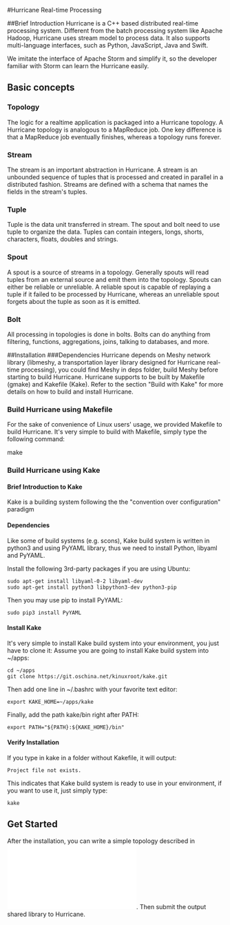 #Hurricane Real-time Processing

##Brief Introduction
Hurricane is a C++ based distributed real-time processing system.
Different from the batch processing system like Apache Hadoop, 
Hurricane uses stream model to process data. It also supports multi-language interfaces, 
such as Python, JavaScript, Java and Swift.

We imitate the interface of Apache Storm and simplify it, 
so the developer familiar with Storm can learn the Hurricane easily.

## Basic concepts
### Topology
The logic for a realtime application is packaged into a Hurricane topology. 
A Hurricane topology is analogous to a MapReduce job. 
One key difference is that a MapReduce job eventually finishes, 
whereas a topology runs forever. 

### Stream
The stream is an important abstraction in Hurricane. 
A stream is an unbounded sequence of tuples that is processed and created in parallel in a distributed fashion.
Streams are defined with a schema that names the fields in the stream's tuples.

### Tuple
Tuple is the data unit transferred in stream. 
The spout and bolt need to use tuple to organize the data.
Tuples can contain integers, longs, shorts, characters, floats, doubles and strings.

### Spout
A spout is a source of streams in a topology.
Generally spouts will read tuples from an external source and emit them into the topology.
Spouts can either be reliable or unreliable.
A reliable spout is capable of replaying a tuple if it failed to be processed by Hurricane, whereas an unreliable spout forgets about the tuple as soon as it is emitted.

### Bolt
All processing in topologies is done in bolts. 
Bolts can do anything from filtering, functions, aggregations, joins, talking to databases, and more.

##Installation
###Dependencies
Hurricane depends on Meshy network library (libmeshy, a transportation layer library designed for Hurricane real-time processing), you could find Meshy in deps folder, build Meshy before starting to build Hurricane. 
Hurricane supports to be built by Makefile (gmake) and Kakefile (Kake). Refer to the section "Build with Kake" for more details on how to build and install Hurricane.

### Build Hurricane using Makefile
For the sake of convenience of Linux users' usage, we provided Makefile to build Hurricane.
It's very simple to build with Makefile, simply type the following command:

make

### Build Hurricane using Kake
#### Brief Introduction to Kake
Kake is a building system following the the "convention over configuration" paradigm

#### Dependencies
Like some of build systems (e.g. scons), Kake build system is written in python3 and using PyYAML library, thus we need to install Python, libyaml and PyYAML.

Install the following 3rd-party packages if you are using Ubuntu:

    sudo apt-get install libyaml-0-2 libyaml-dev
    sudo apt-get install python3 libpython3-dev python3-pip

Then you may use pip to install PyYAML:

    sudo pip3 install PyYAML

#### Install Kake
It's very simple to install Kake build system into your environment, you just have to clone it:
Assume you are going to install Kake build system into ~/apps:

    cd ~/apps
    git clone https://git.oschina.net/kinuxroot/kake.git 

Then add one line in ~/.bashrc with your favorite text editor:

    export KAKE_HOME=~/apps/kake

Finally, add the path kake/bin right after PATH:

    export PATH="${PATH}:${KAKE_HOME}/bin"

#### Verify Installation
If you type in kake in a folder without Kakefile, it will output:

    Project file not exists.

This indicates that Kake build system is ready to use in your environment, if you want to use it, just simply type:

    kake

## Get Started
After the installation, you can write a simple topology described in ![docs/introduction.md](docs/introduction.md). Then submit the output shared library to Hurricane.
